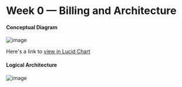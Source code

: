 # Week 0 — Billing and Architecture

#### Conceptual Diagram
![image](https://github.com/Noodles-boop/aws-bootcamp-cruddur-2023/blob/25bdf2b82cda361811cd0bde9c19833b3ae9271f/_docs/assets/Cruddur%20Conceptual%20diagram.png)

Here's a link to [view in Lucid Chart](https://lucid.app/lucidchart/invitations/accept/inv_71f2907e-caea-4129-9ada-b973e446b735)

#### Logical Architecture

![image](https://github.com/Noodles-boop/aws-bootcamp-cruddur-2023/blob/25bdf2b82cda361811cd0bde9c19833b3ae9271f/_docs/assets/Cruddur%20logical%20diagram.png)
